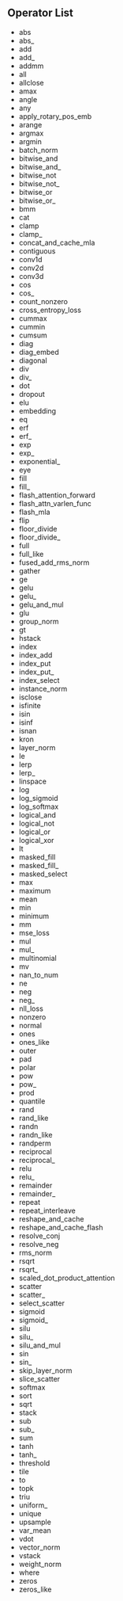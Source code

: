## Operator List

- abs
- abs\_
- add
- add\_
- addmm
- all
- allclose
- amax
- angle
- any
- apply_rotary_pos_emb
- arange
- argmax
- argmin
- batch_norm
- bitwise_and
- bitwise_and\_
- bitwise_not
- bitwise_not\_
- bitwise_or
- bitwise_or\_
- bmm
- cat
- clamp
- clamp\_
- concat_and_cache_mla
- contiguous
- conv1d
- conv2d
- conv3d
- cos
- cos\_
- count_nonzero
- cross_entropy_loss
- cummax
- cummin
- cumsum
- diag
- diag_embed
- diagonal
- div
- div\_
- dot
- dropout
- elu
- embedding
- eq
- erf
- erf\_
- exp
- exp\_
- exponential\_
- eye
- fill
- fill\_
- flash_attention_forward
- flash_attn_varlen_func
- flash_mla
- flip
- floor_divide
- floor_divide\_
- full
- full_like
- fused_add_rms_norm
- gather
- ge
- gelu
- gelu\_
- gelu_and_mul
- glu
- group_norm
- gt
- hstack
- index
- index_add
- index_put
- index_put\_
- index_select
- instance_norm
- isclose
- isfinite
- isin
- isinf
- isnan
- kron
- layer_norm
- le
- lerp
- lerp\_
- linspace
- log
- log_sigmoid
- log_softmax
- logical_and
- logical_not
- logical_or
- logical_xor
- lt
- masked_fill
- masked_fill\_
- masked_select
- max
- maximum
- mean
- min
- minimum
- mm
- mse_loss
- mul
- mul\_
- multinomial
- mv
- nan_to_num
- ne
- neg
- neg\_
- nll_loss
- nonzero
- normal
- ones
- ones_like
- outer
- pad
- polar
- pow
- pow\_
- prod
- quantile
- rand
- rand_like
- randn
- randn_like
- randperm
- reciprocal
- reciprocal\_
- relu
- relu\_
- remainder
- remainder\_
- repeat
- repeat_interleave
- reshape_and_cache
- reshape_and_cache_flash
- resolve_conj
- resolve_neg
- rms_norm
- rsqrt
- rsqrt\_
- scaled_dot_product_attention
- scatter
- scatter\_
- select_scatter
- sigmoid
- sigmoid\_
- silu
- silu\_
- silu_and_mul
- sin
- sin\_
- skip_layer_norm
- slice_scatter
- softmax
- sort
- sqrt
- stack
- sub
- sub\_
- sum
- tanh
- tanh\_
- threshold
- tile
- to
- topk
- triu
- uniform\_
- unique
- upsample
- var_mean
- vdot
- vector_norm
- vstack
- weight_norm
- where
- zeros
- zeros_like
